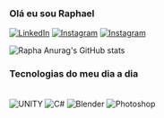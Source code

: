 ### Olá eu sou Raphael 



[![LinkedIn](https://img.shields.io/badge/LinkedIn-0077B5?style=for-the-badge&logo=linkedin&logoColor=white)](https://www.linkedin.com/in/raphael-camara-40320518b/)
[![Instagram](https://img.shields.io/badge/Instagram-E4405F?style=for-the-badge&logo=instagram&logoColor=white)](https://instagram.com/rapha.gamedev)
[![Instagram](https://img.shields.io/badge/-Behance-blue?style=for-the-badge&logo=behance&logoColor=white)](https://www.behance.net/raphacoiote)


![Rapha Anurag's GitHub stats](https://github-readme-stats.vercel.app/api?username=raphagamedev&show_icons=true&theme=dracula)

### Tecnologias do meu dia a dia

<div style= "display: inline_block"></br>


<img align="center" alt="UNITY" src="https://img.shields.io/badge/Unity-100000?style=for-the-badge&logo=unity&logoColor=white" />
<img align="center" alt="C#" src="https://img.shields.io/badge/C%23-239120?style=for-the-badge&logo=c-sharp&logoColor=white" />
<img align="center" alt="Blender" src="https://img.shields.io/badge/blender-%23F5792A.svg?style=for-the-badge&logo=blender&logoColor=white" />
<img align="center" alt="Photoshop" src="https://aleen42.github.io/badges/src/photoshop.svg" />


</div>


